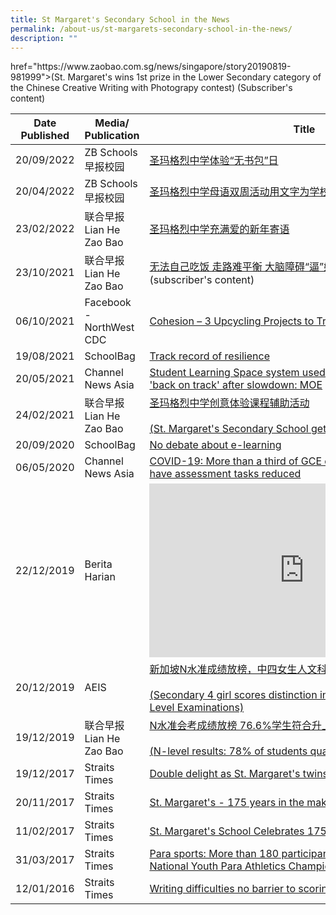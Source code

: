 ```yaml
---
title: St Margaret's Secondary School in the News
permalink: /about-us/st-margarets-secondary-school-in-the-news/
description: ""
---
```

<table>
<thead>
  <tr>
    <th>Date Published</th>
    <th>Media/ Publication</th>
    <th>Title </th>
  </tr>
</thead>
<tbody>
  <tr>
    <td>20/09/2022 </td>
    <td>ZB Schools早报校园</td>
    <td><a href="https://www.zbschools.sg/news/school/stories-23575">圣玛格烈中学体验“无书包”日</a>  </td>
  </tr>
  <tr>
    <td>20/04/2022</td>
    <td>ZB Schools<br>早报校园<br></td>
    <td><a href="https://www.zbschools.sg/news/school/stories-22002">圣玛格烈中学母语双周活动用文字为学校庆生 </a></td>
  </tr>
  <tr>
    <td>23/02/2022</td>
    <td>联合早报Lian He Zao Bao </td>
    <td><a href="https://www.zbschools.sg/news/school/stories-21324">圣玛格烈中学充满爱的新年寄语</a><a href="https://www.zbschools.sg/news/school/stories-21324"> </a><br></td>
  </tr>
  <tr>
    <td>23/10/2021</td>
    <td>联合早报<br>Lian He Zao Bao  </td>
    <td><a href="https://www.zaobao.com.sg/news/singapore/story20211023-1206134">无法自己吃饭 走路难平衡 大脑障碍“逼”她夺冠 </a><br>(subscriber's content)</td>
  </tr>
  <tr>
    <td>06/10/2021 </td>
    <td>Facebook - NorthWest CDC  </td>
    <td><a href="https://m.facebook.com/story.php?story_fbid=229676342531075&id=100064661320759&sfnsn=mo">Cohesion – 3 Upcycling Projects to Try </a></td>
  </tr>
  <tr>
    <td>19/08/2021</td>
    <td>SchoolBag</td>
    <td><a href="https://www.schoolbag.edu.sg/story/track-record-of-resilience">Track record of resilience</a>  </td>
  </tr>
  <tr>
    <td>20/05/2021</td>
    <td>Channel News Asia</td>
    <td><a href="https://www.channelnewsasia.com/news/singapore/moe-student-learning-space-down-online-home-based-learning-14838502">Student Learning Space system used for home-based learning 'back on track' after slowdown: MOE</a></td>
  </tr>
  <tr>
    <td>24/02/2021<br></td>
    <td>联合早报<br>Lian He Zao Bao </td>
    <td><a href="https://zbschools.sg/ink/studentsubmission/stories-17822">圣玛格烈中学创意体验课程辅助活动</a> <br><br><a href="https://zbschools.sg/ink/studentsubmission/stories-17822">(St. Margaret's Secondary School gets creative with its CCA Fair)</a> </td>
  </tr>
  <tr>
    <td>20/09/2020</td>
    <td>SchoolBag</td>
    <td><a href="https://www.schoolbag.edu.sg/story/no-debate-about-e-learning">No debate about e-learning</a></td>
  </tr>
  <tr>
    <td>06/05/2020</td>
    <td>Channel News Asia</td>
    <td><a href="https://www.channelnewsasia.com/news/singapore/covid-19-gce-coursework-subjects-assessment-tasks-reduced-12704934">COVID-19: More than a third of GCE coursework subjects to have assessment tasks reduced</a> </td>
  </tr>
  <tr>
    <td>22/12/2019</td>
    <td>Berita Harian</td>
    <td><iframe width="495" height="278" src="https://www.youtube.com/embed/NaI7vRgHuVI" title="Afiqah - 2019 GCE N Level News Clip (Berita Harian)" frameborder="0" allow="accelerometer; autoplay; clipboard-write; encrypted-media; gyroscope; picture-in-picture" allowfullscreen></iframe></td>
  </tr>
  <tr>
    <td>20/12/2019  </td>
    <td>AEIS </td>
    <td><a href="http://www.iaeis.com/media_centre/show/14290.html">新加坡N水准成绩放榜，中四女生人文科取得特优佳绩</a><br><br><a href="http://www.iaeis.com/media_centre/show/14290.html">(Secondary 4 girl scores distinction in Humanities at the GCE N-Level Examinations)</a></td>
  </tr>
  <tr>
    <td>19/12/2019</td>
    <td>联合早报<br>Lian He Zao Bao</td>
    <td><a href="https://www.8world.com/news/singapore/article/n-level-results-1004676">N水准会考成绩放榜 76.6%学生符合升上中五资格</a><br><br> <a href="https://www.8world.com/news/singapore/article/n-level-results-1004676">(N-level results: 78% of students qualify for Secondary 5)</a> </td>
  </tr>
  <tr>
href="https://www.zaobao.com.sg/news/singapore/story20190819-981999">(St. Margaret's wins 1st prize in the Lower Secondary category of the Chinese Creative Writing with Photograpy contest)</a> (Subscriber's content) </td>
  </tr>
  <tr>
    <td>19/12/2017</td>
    <td>Straits Times </td>
    <td><a href="https://www.straitstimes.com/singapore/double-delight-as-st-margarets-twins-do-equally-well">Double delight as St. Margaret's twins do equally well</a>  </td>
  </tr>
  <tr>
    <td>20/11/2017</td>
    <td>Straits Times</td>
    <td><a href="https://www.straitstimes.com/singapore/education/st-margarets-175-years-in-the-making">St. Margaret's - 175 years in the making</a></td>
  </tr>
  <tr>
    <td>11/02/2017</td>
    <td>Straits Times</td>
    <td><a href="https://www.todayonline.com/singapore/st-margarets-school-celebrates-175th-anniversary">St. Margaret's School Celebrates 175th Anniversary </a></td>
  </tr>
  <tr>
    <td>31/03/2017</td>
    <td>Straits Times</td>
    <td><a href="https://www.straitstimes.com/sport/para-sports-more-than-180-participants-compete-at-the-haw-par-national-youth-para-athletics">Para sports: More than 180 participants compete at the Haw Par National Youth Para Athletics Championships</a></td>
  </tr>
  <tr>
    <td>12/01/2016</td>
    <td>Straits Times</td>
    <td><a href="https://www.straitstimes.com/singapore/writing-difficulties-no-barrier-to-scoring-good-grades">Writing difficulties no barrier to scoring good grades</a></td>
  </tr>
</tbody>
</table>